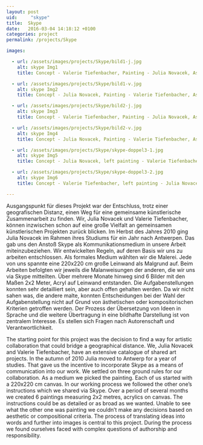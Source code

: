 ```yaml
---
layout: post
uid:     "skype"
title:  Skype
date:   2016-03-04 14:18:12 +0100
categories: project
permalink: /projects/Skype

images:

  - url: /assets/images/projects/Skype/bild1-j.jpg
    alt: skype Img1
    title: Concept - Valerie Tiefenbacher, Painting - Julia Novacek, Assignment communication – talking via Skype

  - url: /assets/images/projects/Skype/bild1-v.jpg
    alt: skype Img2
    title: Concept - Julia Novacek, Painting - Valerie Tiefenbacher, Assignment communication – talking via Skype

  - url: /assets/images/projects/Skype/bild2-j.jpg
    alt: skype Img3
    title: Concept - Valerie Tiefenbacher, Painting - Julia Novacek, Assignment communication – writing via Skype

  - url: /assets/images/projects/Skype/bild2-v.jpg
    alt: skype Img4
    title: Concept - Julia Novacek, Painting - Valerie Tiefenbacher, Assignment communication - writing via Skype

  - url: /assets/images/projects/Skype/skype-doppel3-1.jpg
    alt: skype Img5
    title: Concept - Julia Novacek, left painting - Valerie Tiefenbacher, right painting - Julia Novacek. Trying to copy a painting via audio description.

  - url: /assets/images/projects/Skype/skype-doppel3-2.jpg
    alt: skype Img6
    title: Concept - Valerie Tiefenbacher, left painting - Julia Novacek, right Painting - Valerie Tiefenbacher. Trying to copy a painting via audio description.

---
```

Ausgangspunkt für dieses Projekt war der Entschluss, trotz einer geografischen Distanz, einen Weg für eine gemeinsame künstlerische Zusammenarbeit zu finden.
Wir, Julia Novacek und Valerie Tiefenbacher, können inzwischen schon auf eine große Vielfalt an gemeinsamen künstlerischen Projekten zurück blicken. Im Herbst des Jahres 2010 ging Julia Novacek im Rahmen ihres Studiums für ein Jahr nach Antwerpen.
Das gab uns den Anstoß Skype als Kommunikationsmedium in unsere Arbeit miteinzubeziehen.
Wir entwickelten Regeln, auf deren Basis wir uns zu arbeiten entschlossen. Als formales Medium wählten wir die Malerei. Jede von uns spannte eine 220x220 cm große Leinwand als Malgrund auf. Beim Arbeiten befolgten wir jeweils die Malanweisungen der anderen, die wir uns via Skype mitteilten.
Über mehrere Monate hinweg sind 6 Bilder mit den Maßen 2x2 Meter, Acryl auf Leinwand entstanden. Die Aufgabenstellungen konnten sehr detailliert sein, aber auch offen gehalten werden. Da wir nicht sahen was, die andere malte, konnten Entscheidungen bei der Wahl der Aufgabenstellung nicht auf Grund von ästhetischen oder kompositorischen Kriterien getroffen werden.
Der Prozess der Übersetzung von Ideen in Sprache und die weitere Übertragung in eine bildhafte Darstellung ist von zentralem Interesse. Es stellen sich Fragen nach Autorenschaft und Verantwortlichkeit.

The starting point for this project was the decision to find a way for artistic collaboration that could bridge a geographical distance.
We, Julia Novacek and Valerie Tiefenbacher, have an extensive catalogue of shared art projects. In the autumn of 2010 Julia moved to Antwerp for a year of studies.
That gave us the incentive to incorporate Skype as a means of communication into our work.
We settled on three ground rules for our collaboration. As a medium we picked the painting. Each of us started with a 220x220 cm canvas. In our working process we followed the other one’s instructions which we shared via Skype.
Over a period of several months we created 6 paintings measuring 2x2 metres, acrylics on canvas. The instructions could be as detailed or as broad as we wanted. Unable to see what the other one was painting we couldn’t make any decisions based on aesthetic or compositional criteria.
The process of translating ideas into words and further into images is central to this project. During the process we found ourselves faced with complex questions of authorship and responsibility.
